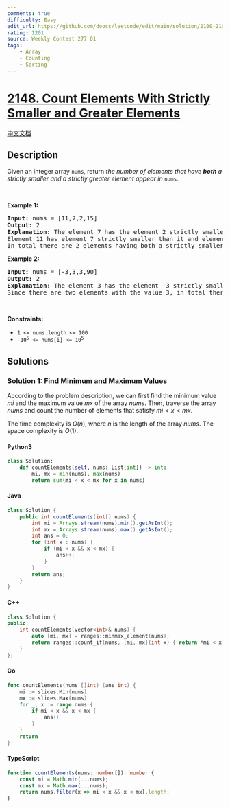 ```yaml
---
comments: true
difficulty: Easy
edit_url: https://github.com/doocs/leetcode/edit/main/solution/2100-2199/2148.Count%20Elements%20With%20Strictly%20Smaller%20and%20Greater%20Elements/README_EN.md
rating: 1201
source: Weekly Contest 277 Q1
tags:
    - Array
    - Counting
    - Sorting
---
```


<!-- problem:start -->

# [2148. Count Elements With Strictly Smaller and Greater Elements](https://leetcode.com/problems/count-elements-with-strictly-smaller-and-greater-elements)

[中文文档](/solution/2100-2199/2148.Count%20Elements%20With%20Strictly%20Smaller%20and%20Greater%20Elements/README.md)

## Description

<!-- description:start -->

<p>Given an integer array <code>nums</code>, return <em>the number of elements that have <strong>both</strong> a strictly smaller and a strictly greater element appear in </em><code>nums</code>.</p>

<p>&nbsp;</p>
<p><strong class="example">Example 1:</strong></p>

<pre>
<strong>Input:</strong> nums = [11,7,2,15]
<strong>Output:</strong> 2
<strong>Explanation:</strong> The element 7 has the element 2 strictly smaller than it and the element 11 strictly greater than it.
Element 11 has element 7 strictly smaller than it and element 15 strictly greater than it.
In total there are 2 elements having both a strictly smaller and a strictly greater element appear in <code>nums</code>.
</pre>

<p><strong class="example">Example 2:</strong></p>

<pre>
<strong>Input:</strong> nums = [-3,3,3,90]
<strong>Output:</strong> 2
<strong>Explanation:</strong> The element 3 has the element -3 strictly smaller than it and the element 90 strictly greater than it.
Since there are two elements with the value 3, in total there are 2 elements having both a strictly smaller and a strictly greater element appear in <code>nums</code>.
</pre>

<p>&nbsp;</p>
<p><strong>Constraints:</strong></p>

<ul>
	<li><code>1 &lt;= nums.length &lt;= 100</code></li>
	<li><code>-10<sup>5</sup> &lt;= nums[i] &lt;= 10<sup>5</sup></code></li>
</ul>

<!-- description:end -->

## Solutions

<!-- solution:start -->

### Solution 1: Find Minimum and Maximum Values

According to the problem description, we can first find the minimum value $\textit{mi}$ and the maximum value $\textit{mx}$ of the array $\textit{nums}$. Then, traverse the array $\textit{nums}$ and count the number of elements that satisfy $\textit{mi} < x < \textit{mx}$.

The time complexity is $O(n)$, where $n$ is the length of the array $\textit{nums}$. The space complexity is $O(1)$.

<!-- tabs:start -->

#### Python3

```python
class Solution:
    def countElements(self, nums: List[int]) -> int:
        mi, mx = min(nums), max(nums)
        return sum(mi < x < mx for x in nums)
```

#### Java

```java
class Solution {
    public int countElements(int[] nums) {
        int mi = Arrays.stream(nums).min().getAsInt();
        int mx = Arrays.stream(nums).max().getAsInt();
        int ans = 0;
        for (int x : nums) {
            if (mi < x && x < mx) {
                ans++;
            }
        }
        return ans;
    }
}
```

#### C++

```cpp
class Solution {
public:
    int countElements(vector<int>& nums) {
        auto [mi, mx] = ranges::minmax_element(nums);
        return ranges::count_if(nums, [mi, mx](int x) { return *mi < x && x < *mx; });
    }
};
```

#### Go

```go
func countElements(nums []int) (ans int) {
	mi := slices.Min(nums)
	mx := slices.Max(nums)
	for _, x := range nums {
		if mi < x && x < mx {
			ans++
		}
	}
	return
}
```

#### TypeScript

```ts
function countElements(nums: number[]): number {
    const mi = Math.min(...nums);
    const mx = Math.max(...nums);
    return nums.filter(x => mi < x && x < mx).length;
}
```

<!-- tabs:end -->

<!-- solution:end -->

<!-- problem:end -->
